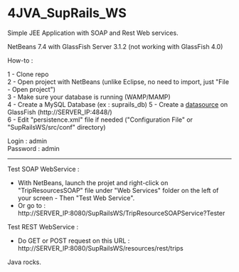 4JVA_SupRails_WS
================

Simple JEE Application with SOAP and Rest Web services.

NetBeans 7.4 with GlassFish Server 3.1.2 (not working with GlassFish 4.0)


How-to :

1 - Clone repo<br/>
2 - Open project with NetBeans (unlike Eclipse, no need to import, just "File - Open project")<br/>
3 - Make sure your database is running (WAMP/MAMP)<br/>
4 - Create a MySQL Database (ex : suprails_db)
5 - Create a [datasource](http://itsolutionsforall.com/datasource_jpa.php) on GlassFish (http://SERVER_IP:4848/)<br/>
6 - Edit "persistence.xml" file if needed ("Configuration File" or "SupRailsWS/src/conf" directory)


Login : admin<br/>
Password : admin


-----------------------

Test SOAP WebService :

* With NetBeans, launch the projet and right-click on "TripResourcesSOAP" file under "Web Services" folder on the left of your screen - Then "Test Web Service".
* Or go to : http://SERVER_IP:8080/SupRailsWS/TripResourceSOAPService?Tester

Test REST WebService :

* Do GET or POST request on this URL : 
http://SERVER_IP:8080/SupRailsWS/resources/rest/trips

Java rocks.
